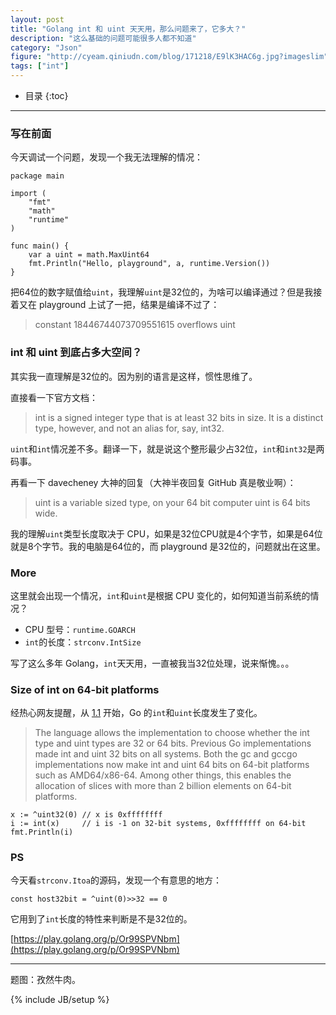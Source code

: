 ```yaml
---
layout: post
title: "Golang int 和 uint 天天用，那么问题来了，它多大？"
description: "这么基础的问题可能很多人都不知道"
category: "Json"
figure: "http://cyeam.qiniudn.com/blog/171218/E9lK3HAC6g.jpg?imageslim"
tags: ["int"]
---
```


* 目录
{:toc}
---

### 写在前面

今天调试一个问题，发现一个我无法理解的情况：

	package main
	
	import (
		"fmt"
		"math"
		"runtime"
	)
	
	func main() {
		var a uint = math.MaxUint64
		fmt.Println("Hello, playground", a, runtime.Version())
	}

把64位的数字赋值给`uint`，我理解`uint`是32位的，为啥可以编译通过？但是我接着又在 playground 上试了一把，结果是编译不过了：

> constant 18446744073709551615 overflows uint

### int 和 uint 到底占多大空间？

其实我一直理解是32位的。因为别的语言是这样，惯性思维了。

直接看一下官方文档：

> int is a signed integer type that is at least 32 bits in size. It is a distinct type, however, and not an alias for, say, int32.

`uint`和`int`情况差不多。翻译一下，就是说这个整形最少占32位，`int`和`int32`是两码事。

再看一下 davecheney 大神的回复（大神半夜回复 GitHub 真是敬业啊）：

> uint is a variable sized type, on your 64 bit computer uint is 64 bits wide.

我的理解`uint`类型长度取决于 CPU，如果是32位CPU就是4个字节，如果是64位就是8个字节。我的电脑是64位的，而 playground 是32位的，问题就出在这里。

### More

这里就会出现一个情况，`int`和`uint`是根据 CPU 变化的，如何知道当前系统的情况？

+ CPU 型号：`runtime.GOARCH`
+ `int`的长度：`strconv.IntSize`

写了这么多年 Golang，`int`天天用，一直被我当32位处理，说来惭愧。。。

### Size of int on 64-bit platforms

经热心网友提醒，从 [1.1](https://golang.org/doc/go1.1#int) 开始，Go 的`int`和`uint`长度发生了变化。

> The language allows the implementation to choose whether the int type and uint types are 32 or 64 bits. Previous Go implementations made int and uint 32 bits on all systems. Both the gc and gccgo implementations now make int and uint 64 bits on 64-bit platforms such as AMD64/x86-64. Among other things, this enables the allocation of slices with more than 2 billion elements on 64-bit platforms.

	x := ^uint32(0) // x is 0xffffffff
	i := int(x)     // i is -1 on 32-bit systems, 0xffffffff on 64-bit
	fmt.Println(i)



### PS

今天看`strconv.Itoa`的源码，发现一个有意思的地方：

	const host32bit = ^uint(0)>>32 == 0

它用到了`int`长度的特性来判断是不是32位的。

[https://play.golang.org/p/Or99SPVNbm](https://play.golang.org/p/Or99SPVNbm)

---

题图：孜然牛肉。

{% include JB/setup %}